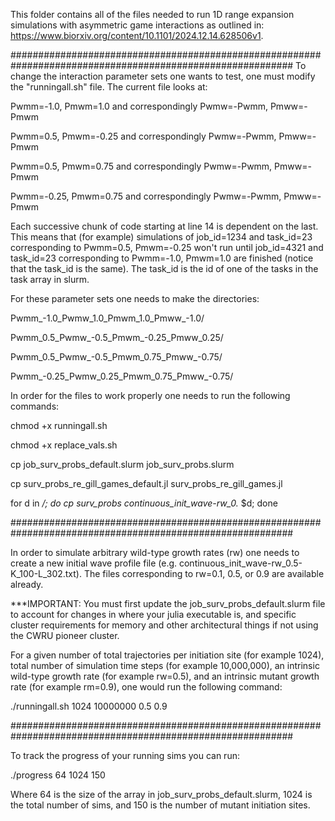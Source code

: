 This folder contains all of the files needed to run 1D range expansion simulations with asymmetric game 
interactions as outlined in:
https://www.biorxiv.org/content/10.1101/2024.12.14.628506v1.

###########################################################################################################
To change the interaction parameter sets one wants to test, one must modify the "runningall.sh" file. 
The current file looks at:

Pwmm=-1.0, Pmwm=1.0 and correspondingly Pwmw=-Pwmm, Pmww=-Pmwm

Pwmm=0.5, Pmwm=-0.25 and correspondingly Pwmw=-Pwmm, Pmww=-Pmwm

Pwmm=0.5, Pmwm=0.75 and correspondingly Pwmw=-Pwmm, Pmww=-Pmwm

Pwmm=-0.25, Pmwm=0.75 and correspondingly Pwmw=-Pwmm, Pmww=-Pmwm

Each successive chunk of code starting at line 14 is dependent on the last. This means that (for example) 
simulations of job_id=1234 and task_id=23 corresponding to Pwmm=0.5, Pmwm=-0.25 won't run until job_id=4321 
and task_id=23 corresponding to Pwmm=-1.0, Pmwm=1.0 are finished (notice that the task_id is the same). 
The task_id is the id of one of the tasks in the task array in slurm.

For these parameter sets one needs to make the directories:

Pwmm_-1.0_Pwmw_1.0_Pmwm_1.0_Pmww_-1.0/

Pwmm_0.5_Pwmw_-0.5_Pmwm_-0.25_Pmww_0.25/

Pwmm_0.5_Pwmw_-0.5_Pmwm_0.75_Pmww_-0.75/

Pwmm_-0.25_Pwmw_0.25_Pmwm_0.75_Pmww_-0.75/

In order for the files to work properly one needs to run the following commands:

chmod +x runningall.sh

chmod +x replace_vals.sh

cp job_surv_probs_default.slurm job_surv_probs.slurm 

cp surv_probs_re_gill_games_default.jl surv_probs_re_gill_games.jl 

for d in */; do cp *surv_probs* continuous_init_wave-rw_0.* $d; done

###########################################################################################################

In order to simulate arbitrary wild-type growth rates (rw) one needs to create a new initial wave profile 
file (e.g. continuous_init_wave-rw_0.5-K_100-L_302.txt). The files corresponding to rw=0.1, 0.5, or 0.9 are 
available already. 

***IMPORTANT: You must first update the job_surv_probs_default.slurm file to account for changes in where 
your julia executable is, and specific cluster requirements for memory and other architectural things if 
not using the CWRU pioneer cluster. 

For a given number of total trajectories per initiation site (for example 1024), total number of simulation 
time steps (for example 10,000,000), an intrinsic wild-type growth rate (for example rw=0.5), and an 
intrinsic mutant growth rate (for example rm=0.9), one would run the following command:

./runningall.sh 1024 10000000 0.5 0.9

###########################################################################################################

To track the progress of your running sims you can run:

./progress 64 1024 150

Where 64 is the size of the array in job_surv_probs_default.slurm, 1024 is the total number of sims, and 
150 is the number of mutant initiation sites.
